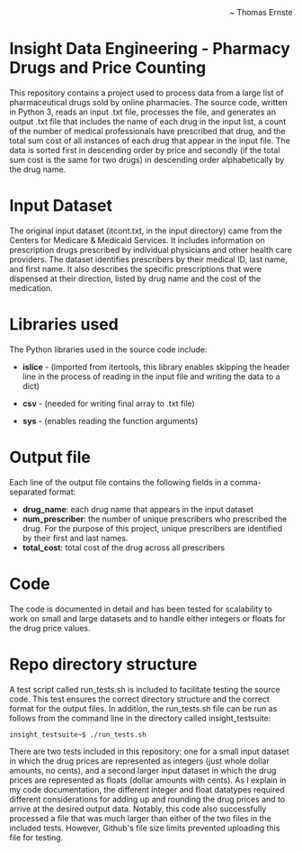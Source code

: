 <div style="text-align: right"> ~ Thomas Ernste </div>

# Insight Data Engineering - Pharmacy Drugs and Price Counting

This repository contains a project used to process data from a large list of pharmaceutical drugs sold by online pharmacies. The source code, written in Python 3, reads an input .txt file, processes the file, and generates an output .txt file that includes the name of each drug in the input list, a count of the number of medical professionals have prescribed that drug, and the total sum cost of all instances of each drug that appear in the input file. The data is sorted first in descending order by price and secondly (if the total sum cost is the same for two drugs) in descending order alphabetically by the drug name.



# Input Dataset

The original input dataset (itcont.txt, in the input directory) came from the Centers for Medicare & Medicaid Services. It includes information on prescription drugs prescribed by individual physicians and other health care providers. The dataset identifies prescribers by their medical ID, last name, and first name. It also describes the specific prescriptions that were dispensed at their direction, listed by drug name and the cost of the medication.



# Libraries used

The Python libraries used in the source code include:

- **islice** - (imported from itertools, this library enables skipping the header line in the process of reading in the input file and writing the data to a dict)

- **csv** - (needed for writing final array to .txt file)

- **sys** - (enables reading the function arguments)



# Output file

Each line of the output file contains the following fields in a comma-separated format:

- **drug_name**: each drug name that appears in the input dataset
- **num_prescriber**: the number of unique prescribers who prescribed the drug. For the purpose of this project, unique prescribers are identified by their first and last names.
- **total_cost**: total cost of the drug across all prescribers



# Code

The code is documented in detail and has been tested for scalability to work on small and large datasets and to handle either integers or floats for the drug price values.



# Repo directory structure

A test script called run_tests.sh is included to facilitate testing the source code. This test ensures the correct directory structure and the correct format for the output files. In addition, the run_tests.sh file can be run as follows from the command line in the directory called insight_testsuite:

`insight_testsuite~$ ./run_tests.sh`

There are two tests included in this repository: one for a small input dataset in which the drug prices are represented as integers (just whole dollar amounts, no cents), and a second larger input dataset in which the drug prices are represented as floats (dollar amounts with cents). As I explain in my code documentation, the different integer and float datatypes required different considerations for adding up and rounding the drug prices and to arrive at the desired output data. Notably, this code also successfully processed a file that was much larger than either of the two files in the included tests. However, Github's file size limits prevented uploading this file for testing.
